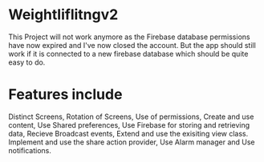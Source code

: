 # Weightliflitngv2

This Project will not work anymore as the Firebase database permissions have now expired and I've now closed the account. But the app should still work if it is connected to a new firebase database which should be quite easy to do. 

# Features include

Distinct Screens, Rotation of Screens, Use of permissions, Create and use content, Use Shared preferences, Use Firebase for storing and retrieving data,
Recieve Broadcast events, Extend and use the exisiting view class. Implement and use the share action provider, Use Alarm manager and Use notifications.
